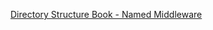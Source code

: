 [Directory Structure Book - Named Middleware](https://nuxtjs.org/docs/2.x/directory-structure/middleware#named-middleware)